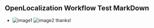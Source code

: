 ## OpenLocalization Workflow Test MarkDown
* ![image1](.\caafab2d-7b0a-49a8-a9a9-383f3a1bab8f.PNG)   ![image2](.\d8dfe33f-d498-412c-b39c-42d2462d3dfa.png) 
thanks!